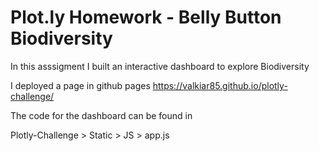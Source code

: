 # Plot.ly Homework - Belly Button Biodiversity

In this asssigment I built an interactive dashboard to explore Biodiversity

I deployed a page in github pages
https://valkiar85.github.io/plotly-challenge/

The code for the dashboard can be found in

Plotly-Challenge > Static > JS > app.js

